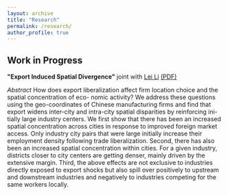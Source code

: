 ```yaml
---
layout: archive
title: "Research"
permalink: /research/
author_profile: true
---
```

## Work in Progress
**"Export Induced Spatial Divergence"** joint with [Lei Li](https://lei-li-economics.weebly.com/) [(PDF)](https://jonascasper.github.io/files/Casper_Li_2310_SpatialDivergence.pdf)

*Abstract*
How does export liberalization affect firm location choice and the spatial concentration of eco-
nomic activity? We address these questions using the geo-coordinates of Chinese manufacturing
firms and find that export widens inter-city and intra-city spatial disparities by reinforcing ini-
tially large industry centers. We first show that there has been an increased spatial concentration
across cities in response to improved foreign market access. Only industry city pairs that were
large initially increase their employment density following trade liberalization. Second, there
has also been an increased spatial concentration within cities. For a given industry, districts
closer to city centers are getting denser, mainly driven by the extensive margin. Third, the
above effects are not exclusive to industries directly exposed to export shocks but also spill over
positively to upstream and downstream industries and negatively to industries competing for
the same workers locally.
